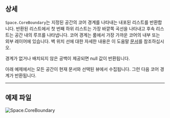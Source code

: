 ## 상세
`Space.CoreBoundary`는 지정된 공간의 코어 경계를 나타내는 내포된 리스트를 반환합니다. 반환된 리스트에서 첫 번째 하위 리스트는 가장 바깥쪽 곡선을 나타내고 후속 리스트는 공간 내의 루프를 나타냅니다. 코어 경계는 룸에서 가장 가까운 코어의 내부 또는 외부 레이어에 있습니다. 벽 위치 선에 대한 자세한 내용은 이 도움말 [문서](https://help.autodesk.com/view/RVT/2024/KOR/?guid=GUID-0BB62832-36DD-4E06-A9D4-EE98CE0FCF89)를 참조하십시오.

경계가 없거나 배치되지 않은 공백이 제공되면 null 값이 반환됩니다.

아래 예제에서는 모든 공간이 현재 문서와 선택된 뷰에서 수집됩니다. 그런 다음 코어 경계가 반환됩니다.

___
## 예제 파일

![Space.CoreBoundary](./Revit.Elements.Space.CoreBoundary_img.jpg)

